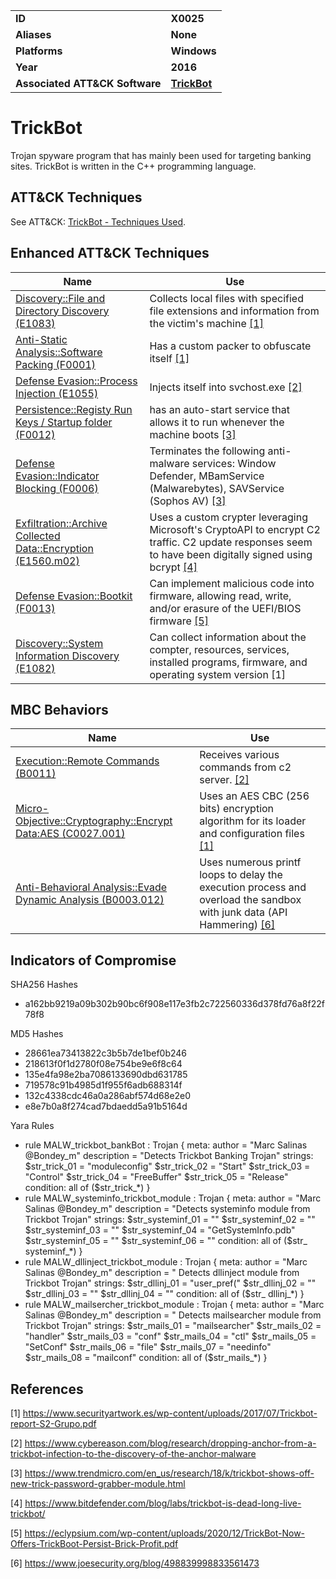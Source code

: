
<table>
<tr>
<td><b>ID</b></td>
<td><b>X0025</b></td>
</tr>
<tr>
<td><b>Aliases</b></td>
<td><b>None</b></td>
</tr>
<tr>
<td><b>Platforms</b></td>
<td><b>Windows</b></td>
</tr>
<tr>
<td><b>Year</b></td>
<td><b>2016</b></td>
</tr>
<tr>
<td><b>Associated ATT&CK Software</b></td>
<td><b><a href="https://attack.mitre.org/software/S0266/">TrickBot</a></b></td>
</tr>
</table>


# TrickBot

Trojan spyware program that has mainly been used for targeting banking sites. TrickBot is written in the C++ programming language.


ATT&CK Techniques
-----------------
See ATT&CK: [TrickBot - Techniques Used](https://attack.mitre.org/software/S0266/).

Enhanced ATT&CK Techniques
---------
|Name|Use|
|---|---|
|[Discovery::File and Directory Discovery (E1083)](../discovery/file-and-directory-discovery.md)|Collects local files with specified file extensions and information from the victim's machine [[1]](#1)|
|[Anti-Static Analysis::Software Packing (F0001)](../anti-static-analysis/software-packing.md)|Has a custom packer to obfuscate itself  [[1]](#1)|
|[Defense Evasion::Process Injection (E1055)](../defense-evasion/process-injection.md)|Injects itself into svchost.exe  [[2]](#2)|
|[Persistence::Registy Run Keys / Startup folder (F0012)](../persistence/registry-run-keys-startup-folder.md)|has an auto-start service that allows it to run whenever the machine boots  [[3]](#3)|
|[Defense Evasion::Indicator Blocking (F0006)](../defense-evasion/indicator-blocking.md)|Terminates the following anti-malware services: Window Defender, MBamService (Malwarebytes), SAVService (Sophos AV) [[3]](#3)|
|[Exfiltration::Archive Collected Data::Encryption (E1560.m02)](../exfiltration/archive-collected-data.md)|Uses a custom crypter leveraging Microsoft's CryptoAPI to encrypt C2 traffic. C2 update responses seem to have been digitally signed using bcrypt  [[4]](#4)|
|[Defense Evasion::Bootkit (F0013)](../defense-evasion/bootkit.md)|Can implement malicious code into firmware, allowing read, write, and/or erasure of the UEFI/BIOS firmware  [[5]](#5)|
|[Discovery::System Information Discovery (E1082)](../discovery/system-information-discovery.md)|Can collect information about the compter, resources, services, installed programs, firmware, and operating system version [1]

MBC Behaviors
---------
|Name|Use|
|---|---|
|[Execution::Remote Commands (B0011)](../execution/remote-commands.md)|Receives various commands from c2 server.  [[2]](#2)|
|[Micro-Objective::Cryptography::Encrypt Data:AES (C0027.001)](../micro-behaviors/cryptography/encrypt-data.md)|Uses an AES CBC (256 bits) encryption algorithm for its loader and configuration files  [[1]](#1)|
|[Anti-Behavioral Analysis::Evade Dynamic Analysis (B0003.012)](../anti-behavioral-analysis/dynamic-analysis-evasion.md)|Uses numerous printf loops to delay the execution process and overload the sandbox with junk data (API Hammering) [[6]](#6)|


Indicators of Compromise
------------------------
SHA256 Hashes
- a162bb9219a09b302b90bc6f908e117e3fb2c722560336d378fd76a8f22f78f8

MD5 Hashes
- 28661ea73413822c3b5b7de1bef0b246
- 218613f0f1d2780f08e754be9e6f8c64
- 135e4fa98e2ba7086133690dbd631785
- 719578c91b4985d1f955f6adb688314f
- 132c4338cdc46a0a286abf574d68e2e0
- e8e7b0a8f274cad7bdaedd5a91b5164d

Yara Rules
- rule MALW_trickbot_bankBot : Trojan { meta: author = "Marc Salinas @Bondey_m" description = "Detects Trickbot Banking Trojan" strings: $str_trick_01 = "moduleconfig" $str_trick_02 = "Start" $str_trick_03 = "Control" $str_trick_04 = "FreeBuffer" $str_trick_05 = "Release" condition: all of ($str_trick_*) }
- rule MALW_systeminfo_trickbot_module : Trojan { meta: author = "Marc Salinas @Bondey_m" description = "Detects systeminfo module from Trickbot Trojan" strings: $str_systeminf_01 = "" $str_systeminf_02 = "" $str_systeminf_03 = "" $str_systeminf_04 = "GetSystemInfo.pdb" $str_systeminf_05 = "" $str_systeminf_06 = "" condition: all of ($str_ systeminf_*) }
- rule MALW_dllinject_trickbot_module : Trojan { meta: author = "Marc Salinas @Bondey_m" description = " Detects dllinject module from Trickbot Trojan" strings: $str_dllinj_01 = "user_pref(" $str_dllinj_02 = "" $str_dllinj_03 = "" $str_dllinj_04 = "" condition: all of ($str_ dllinj_*) }
- rule MALW_mailsercher_trickbot_module : Trojan { meta: author = "Marc Salinas @Bondey_m" description = " Detects mailsearcher module from Trickbot Trojan" strings: $str_mails_01 = "mailsearcher" $str_mails_02 = "handler" $str_mails_03 = "conf" $str_mails_04 = "ctl" $str_mails_05 = "SetConf" $str_mails_06 = "file" $str_mails_07 = "needinfo" $str_mails_08 = "mailconf" condition: all of ($str_mails_*) }

## References

<a name="1">[1]</a> https://www.securityartwork.es/wp-content/uploads/2017/07/Trickbot-report-S2-Grupo.pdf

<a name="2">[2]</a> https://www.cybereason.com/blog/research/dropping-anchor-from-a-trickbot-infection-to-the-discovery-of-the-anchor-malware

<a name="3">[3]</a> https://www.trendmicro.com/en_us/research/18/k/trickbot-shows-off-new-trick-password-grabber-module.html

<a name="4">[4]</a> https://www.bitdefender.com/blog/labs/trickbot-is-dead-long-live-trickbot/

<a name="5">[5]</a> https://eclypsium.com/wp-content/uploads/2020/12/TrickBot-Now-Offers-TrickBoot-Persist-Brick-Profit.pdf

<a name="6">[6]</a> https://www.joesecurity.org/blog/498839998833561473